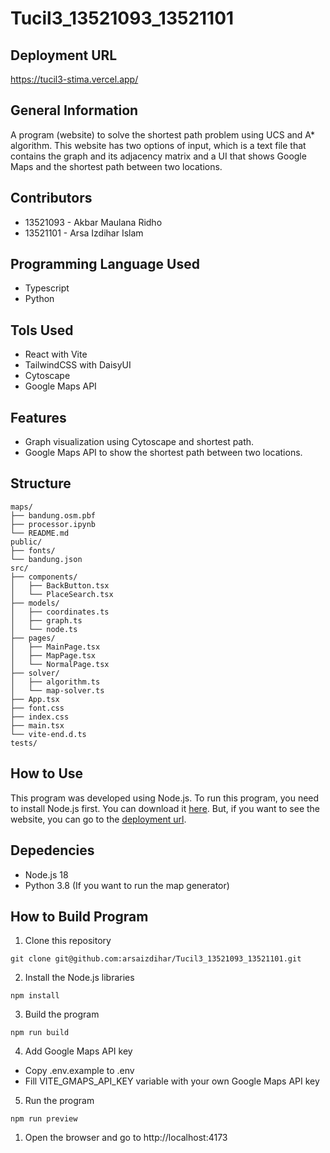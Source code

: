 # Tucil3_13521093_13521101

## Deployment URL
https://tucil3-stima.vercel.app/

## General Information
A program (website) to solve the shortest path problem using UCS and A* algorithm. This website has two options of input, which is a text file that contains the graph and its adjacency matrix and a UI that shows Google Maps and the shortest path between two locations.

## Contributors
- 13521093 - Akbar Maulana Ridho
- 13521101 - Arsa Izdihar Islam
  
## Programming Language Used
- Typescript
- Python

## Tols Used
- React with Vite
- TailwindCSS with DaisyUI
- Cytoscape
- Google Maps API

## Features
- Graph visualization using Cytoscape and shortest path.
- Google Maps API to show the shortest path between two locations.

## Structure
```
maps/
├── bandung.osm.pbf
├── processor.ipynb
└── README.md
public/
├── fonts/
└── bandung.json
src/
├── components/
│   ├── BackButton.tsx
│   └── PlaceSearch.tsx
├── models/
│   ├── coordinates.ts
│   ├── graph.ts
│   └── node.ts
├── pages/
│   ├── MainPage.tsx
│   ├── MapPage.tsx
│   └── NormalPage.tsx
├── solver/
│   ├── algorithm.ts
│   └── map-solver.ts
├── App.tsx
├── font.css
├── index.css
├── main.tsx
└── vite-end.d.ts
tests/
```

## How to Use
This program was developed using Node.js. To run this program, you need to install Node.js first. You can download it [here](https://nodejs.org/en/download/). But, if you want to see the website, you can go to the [deployment url](https://tucil3-stima.vercel.app/).

## Depedencies
- Node.js 18
- Python 3.8 (If you want to run the map generator)

## How to Build Program
1. Clone this repository
```shelll
git clone git@github.com:arsaizdihar/Tucil3_13521093_13521101.git
```
2. Install the Node.js libraries
```shell
npm install
```
3. Build the program
```shell
npm run build
```

4. Add Google Maps API key

- Copy .env.example to .env
- Fill VITE_GMAPS_API_KEY variable with your own Google Maps API key

5. Run the program
```shell
npm run preview
```
1. Open the browser and go to http://localhost:4173